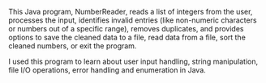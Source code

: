 This Java program, NumberReader, reads a list of integers from the user, processes the input, identifies invalid entries (like non-numeric characters or numbers out of a specific range), removes duplicates, and provides options to save the cleaned data to a file, read data from a file, sort the cleaned numbers, or exit the program.

I used this program to learn about user input handling, string manipulation, file I/O operations, error handling and enumeration in Java.
